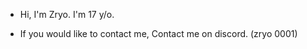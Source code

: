 - Hi, I'm Zryo. I'm 17 y/o.

- If you would like to contact me, Contact me on discord. (zryo 0001)


